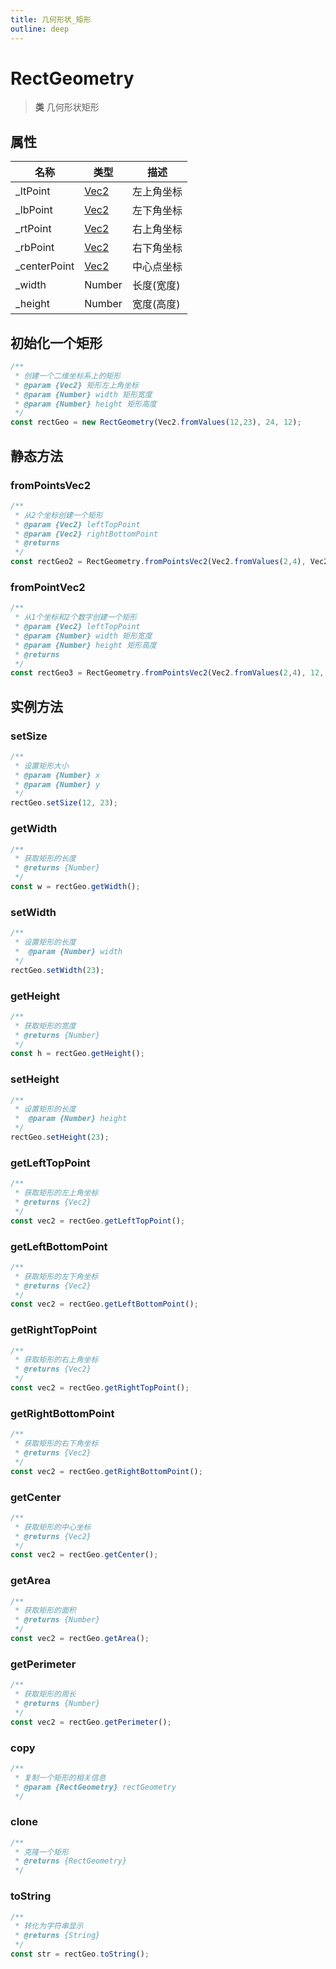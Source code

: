 ```yaml
---
title: 几何形状_矩形
outline: deep
---
```


# RectGeometry

> **类** 几何形状矩形

## 属性

|名称|类型|描述|
| - | - | - |
| \_ltPoint | [Vec2](https://jsextends.github.io/matrixjsDoc/api/vec2.html) | 左上角坐标|
| \_lbPoint | [Vec2](https://jsextends.github.io/matrixjsDoc/api/vec2.html) | 左下角坐标|
| \_rtPoint | [Vec2](https://jsextends.github.io/matrixjsDoc/api/vec2.html) | 右上角坐标|
| \_rbPoint | [Vec2](https://jsextends.github.io/matrixjsDoc/api/vec2.html) | 右下角坐标|
| \_centerPoint | [Vec2](https://jsextends.github.io/matrixjsDoc/api/vec2.html) | 中心点坐标|
| \_width | Number  | 长度(宽度)|
| \_height | Number | 宽度(高度)|

## 初始化一个矩形

```js
/**
 * 创建一个二维坐标系上的矩形
 * @param {Vec2} 矩形左上角坐标
 * @param {Number} width 矩形宽度
 * @param {Number} height 矩形高度
 */
const rectGeo = new RectGeometry(Vec2.fromValues(12,23), 24, 12);
```

## 静态方法

### fromPointsVec2

```js
/**
 * 从2个坐标创建一个矩形
 * @param {Vec2} leftTopPoint 
 * @param {Vec2} rightBottomPoint 
 * @returns 
 */
const rectGeo2 = RectGeometry.fromPointsVec2(Vec2.fromValues(2,4), Vec2.fromValues(12,24));
```

### fromPointVec2

```js
/**
 * 从1个坐标和2个数字创建一个矩形
 * @param {Vec2} leftTopPoint 
 * @param {Number} width 矩形宽度
 * @param {Number} height 矩形高度
 * @returns 
 */
const rectGeo3 = RectGeometry.fromPointsVec2(Vec2.fromValues(2,4), 12, 24);
```

## 实例方法

### setSize

```js
/**
 * 设置矩形大小
 * @param {Number} x
 * @param {Number} y
 */
rectGeo.setSize(12, 23);
```

### getWidth

```js
/**
 * 获取矩形的长度
 * @returns {Number}
 */
const w = rectGeo.getWidth();
```

### setWidth

```js
/**
 * 设置矩形的长度
 *  @param {Number} width
 */
rectGeo.setWidth(23);
```

### getHeight

```js
/**
 * 获取矩形的宽度
 * @returns {Number} 
 */
const h = rectGeo.getHeight();
```

### setHeight

```js
/**
 * 设置矩形的长度
 *  @param {Number} height
 */
rectGeo.setHeight(23);
```

### getLeftTopPoint

```js
/**
 * 获取矩形的左上角坐标
 * @returns {Vec2}
 */
const vec2 = rectGeo.getLeftTopPoint();
```

### getLeftBottomPoint

```js
/**
 * 获取矩形的左下角坐标
 * @returns {Vec2}
 */
const vec2 = rectGeo.getLeftBottomPoint();
```

### getRightTopPoint

```js
/**
 * 获取矩形的右上角坐标
 * @returns {Vec2}
 */
const vec2 = rectGeo.getRightTopPoint();
```

### getRightBottomPoint

```js
/**
 * 获取矩形的右下角坐标
 * @returns {Vec2}
 */
const vec2 = rectGeo.getRightBottomPoint();
```

### getCenter

```js
/**
 * 获取矩形的中心坐标
 * @returns {Vec2}
 */
const vec2 = rectGeo.getCenter();
```

### getArea

```js
/**
 * 获取矩形的面积
 * @returns {Number}
 */
const vec2 = rectGeo.getArea();
```

### getPerimeter

```js
/**
 * 获取矩形的周长
 * @returns {Number}
 */
const vec2 = rectGeo.getPerimeter();
```

### copy

```js
/**
 * 复制一个矩形的相关信息
 * @param {RectGeometry} rectGeometry
 */
```

### clone

```js
/**
 * 克隆一个矩形
 * @returns {RectGeometry}
 */
```

### toString

```js
/**
 * 转化为字符串显示
 * @returns {String}
 */
const str = rectGeo.toString();
```
